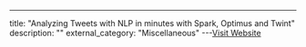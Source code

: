 ---
title: "Analyzing Tweets with NLP in minutes with Spark, Optimus and Twint"
description: ""
external_category: "Miscellaneous"
---[Visit Website](https://towardsdatascience.com/analyzing-tweets-with-nlp-in-minutes-with-spark-optimus-and-twint-a0c96084995f)

